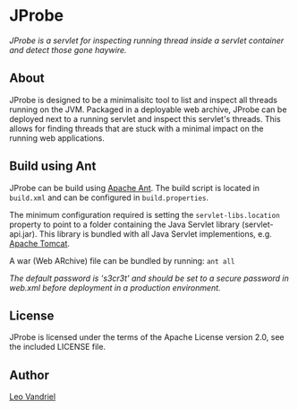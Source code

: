 JProbe
======

*JProbe is a servlet for inspecting running thread inside a servlet container and detect those gone haywire.*

About
-----
JProbe is designed to be a minimalisitc tool to list and inspect all threads running on the JVM. Packaged in a deployable web archive, JProbe can be deployed next to a running servlet and inspect this servlet's threads. This allows for finding threads that are stuck with a minimal impact on the running web applications.

Build using Ant
---------------
JProbe can be build using [Apache Ant](http://ant.apache.org/). The build script is located in `build.xml` and can be configured in `build.properties`.

The minimum configuration required is setting the `servlet-libs.location` property to point to a folder containing the Java Servlet library (servlet-api.jar). This library is bundled with all Java Servlet implementions, e.g. [Apache Tomcat](http://tomcat.apache.org/).

A war (Web ARchive) file can be bundled by running: `ant all`

*The default password is 's3cr3t' and should be set to a secure password in web.xml before deployment in a production environment.*

License
-------
JProbe is licensed under the terms of the Apache License version 2.0, see the included LICENSE file.

Author
------
[Leo Vandriel](http://www.leovandriel.com/)